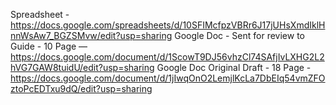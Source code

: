 Spreadsheet - https://docs.google.com/spreadsheets/d/10SFIMcfpzVBRr6J17jUHsXmdIklHnnWsAw7_BGZSMvw/edit?usp=sharing
Google Doc - Sent for review to Guide  - 10 Page — https://docs.google.com/document/d/1ScowT9DJ56vhzCl74SAfjIvLXHG2L2hVG7GAW8tuidU/edit?usp=sharing
Google Doc Original Draft - 18 Page - https://docs.google.com/document/d/1jIwqOnO2LemjlKcLa7DbEIq54vmZFOztoPcEDTxu9dQ/edit?usp=sharing
